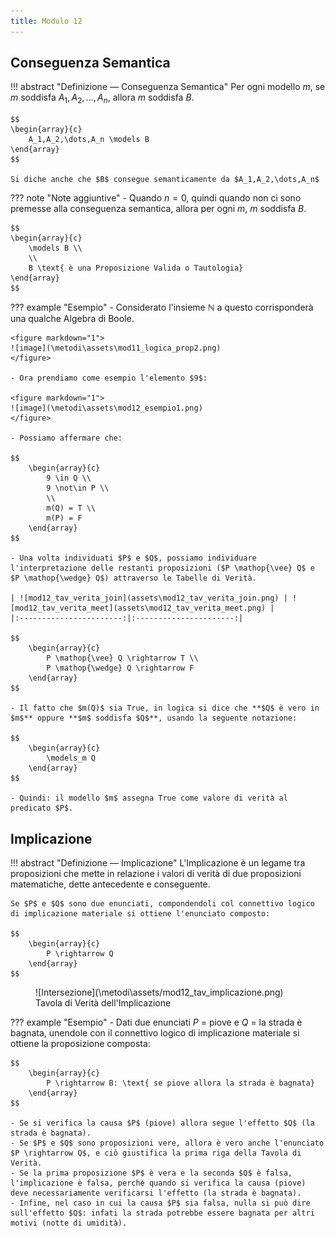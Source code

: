 ```yaml
---
title: Modulo 12
---
```


## Conseguenza Semantica

!!! abstract "Definizione ― Conseguenza Semantica"
	Per ogni modello $m$, se $m$ soddisfa $A_1,A_2,\dots,A_n$, allora $m$ soddisfa $B$.

	$$
    \begin{array}{c}
        A_1,A_2,\dots,A_n \models B
    \end{array}
	$$

	Si diche anche che $B$ consegue semanticamente da $A_1,A_2,\dots,A_n$

??? note "Note aggiuntive"
	- Quando $n = 0$, quindi quando non ci sono premesse alla conseguenza semantica, allora per ogni $m$, $m$ soddisfa $B$.

	$$
    \begin{array}{c}
        \models B \\
        \\
        B \text{ è una Proposizione Valida o Tautologia}
    \end{array}
	$$

??? example "Esempio"
	- Considerato l'insieme $\mathbb{N}$ a questo corrisponderà una qualche Algebra di Boole.

	<figure markdown="1">
	![image](\metodi\assets\mod11_logica_prop2.png)
	</figure>

	- Ora prendiamo come esempio l'elemento $9$:

	<figure markdown="1">
	![image](\metodi\assets\mod12_esempio1.png)
	</figure>

	- Possiamo affermare che:

	$$
	    \begin{array}{c}
	        9 \in Q \\
	        9 \not\in P \\
	        \\
	        m(Q) = T \\
	        m(P) = F
	    \end{array}
	$$

	- Una volta individuati $P$ e $Q$, possiamo individuare l'interpretazione delle restanti proposizioni ($P \mathop{\vee} Q$ e $P \mathop{\wedge} Q$) attraverso le Tabelle di Verità.

	| ![mod12_tav_verita_join](assets\mod12_tav_verita_join.png) | ![mod12_tav_verita_meet](assets\mod12_tav_verita_meet.png) |
	|:-----------------------:|:----------------------:|

	$$
	    \begin{array}{c}
	        P \mathop{\vee} Q \rightarrow T \\
	        P \mathop{\wedge} Q \rightarrow F
	    \end{array}
	$$

	- Il fatto che $m(Q)$ sia True, in logica si dice che **$Q$ è vero in $m$** oppure **$m$ soddisfa $Q$**, usando la seguente notazione:

	$$
	    \begin{array}{c}
	        \models_m Q
	    \end{array}
	$$

	- Quindi: il modello $m$ assegna True come valore di verità al predicato $P$.

## Implicazione

!!! abstract "Definizione ― Implicazione"
	L'Implicazione è un legame tra proposizioni che mette in relazione i valori di verità di due proposizioni matematiche, dette antecedente e conseguente.

	Se $P$ e $Q$ sono due enunciati, compondendoli col connettivo logico di implicazione materiale si ottiene l'enunciato composto:

	$$
	    \begin{array}{c}
	        P \rightarrow Q
	    \end{array}
	$$

<figure markdown="1">
  ![Intersezione](\metodi\assets/mod12_tav_implicazione.png)
  <figcaption>Tavola di Verità dell'Implicazione</figcaption>
</figure>

??? example "Esempio"
	- Dati due enunciati $P$ = piove e $Q$ = la strada è bagnata, unendole con il connettivo logico di implicazione materiale si ottiene la proposizione composta:

	$$
		\begin{array}{c}
		    P \rightarrow B: \text{ se piove allora la strada è bagnata}
		\end{array}
	$$

	- Se si verifica la causa $P$ (piove) allora segue l'effetto $Q$ (la strada è bagnata).
	- Se $P$ e $Q$ sono proposizioni vere, allora è vero anche l'enunciato $P \rightarrow Q$, e ciò giustifica la prima riga della Tavola di Verità.
	- Se la prima proposizione $P$ è vera e la seconda $Q$ è falsa, l'implicazione è falsa, perchè quando si verifica la causa (piove) deve necessariamente verificarsi l'effetto (la strada è bagnata).
	- Infine, nel caso in cui la causa $P$ sia falsa, nulla si può dire sull'effetto $Q$: infati la strada potrebbe essere bagnata per altri motivi (notte di umidità). 